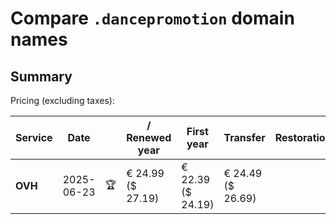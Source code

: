# Compare `.dancepromotion` domain names

## Summary

Pricing (excluding taxes):

| Service | Date |  | / Renewed year | First year | Transfer | Restoration |
|--|--|--|--|--|--|--|
| **OVH** | 2025-06-23 | 🏆 | € 24.99<br>($ 27.19) | € 22.39<br>($ 24.19) | € 24.49<br>($ 26.69) |  |
